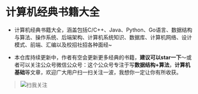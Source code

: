 # 计算机经典书籍大全
- 计算机经典书籍大全，涵盖包括C/C++、Java、Python、Go语言、数据结构与算法、操作系统、后端架构、计算机系统知识、数据库、计算机网络、设计模式、前端、汇编以及校招社招各种面经~


- 本仓库持续更新中，作者有空会更新更多经典的书籍，**建议可以star一下**～或者可以关注公众号微信公众号：这个公众号专注于写**数据结构+算法**，**计算机基础**等文章，欢迎广大用户扫一扫关注一波，我想你一定让你有所收获。
> ![扫我关注](https://cdn.jsdelivr.net/gh/igeekdong/image_store/officialAccountPic/qrcode_for_gh_b6fb5bbeaaca_344.jpg)




